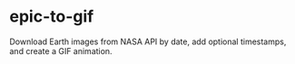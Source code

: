 # epic-to-gif
Download Earth images from NASA API by date, add optional timestamps, and create a GIF animation.
